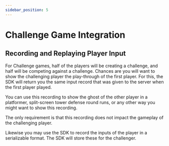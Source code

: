 ```yaml
---
sidebar_position: 5
---
```


# Challenge Game Integration

<!-- let's remove this section until we can actually provide this feature -->

## Recording and Replaying Player Input

For Challenge games, half of the players will be creating a challenge, and half will be competing against a challenge. Chances are you will want to show the challenging player the play-through of the first player. For this, the SDK will return you the same input record that was given to the server when the first player played.

You can use this recording to show the ghost of the other player in a platformer, split-screen tower defense round runs, or any other way you might want to show this recording.

The only requirement is that this recording does not impact the gameplay of the challenging player.

Likewise you may use the SDK to record the inputs of the player in a serializable format. The SDK will store these for the challenger.
